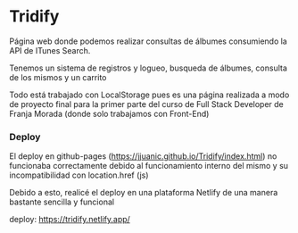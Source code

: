 # Tridify
Página web donde podemos realizar consultas de álbumes consumiendo la API de ITunes Search.

Tenemos un sistema de registros y logueo, busqueda de álbumes, consulta de los mismos y un carrito

Todo está trabajado con LocalStorage pues es una página realizada a modo de proyecto final para la primer parte del curso de Full Stack Developer de Franja Morada (donde solo trabajamos con Front-End)

### Deploy
El deploy en github-pages (https://jjuanic.github.io/Tridify/index.html) no funcionaba correctamente debido al funcionamiento interno del mismo y su incompatibilidad con location.href (js)

Debido a esto, realicé el deploy en una plataforma Netlify de una manera bastante sencilla y funcional

deploy: https://tridify.netlify.app/

